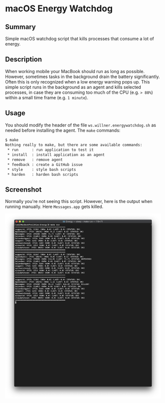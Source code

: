 # macOS Energy Watchdog

## Summary

Simple macOS watchdog script that kills processes that consume a lot of energy.

## Description

When working mobile your MacBook should run as long as possible. However, sometimes tasks in the background drain the battery significantly. Often this is only recognized when a low energy warning pops up. This simple script runs in the background as an agent and kills selected processes, in case they are consuming too much of the CPU (e.g. ```> 80%```) within a small time frame (e.g. ```1 minute```).

## Usage

You should modify the header of the file ```ws.willner.energywatchdog.sh``` as needed before installing the agent. The ```make``` commands:

```
$ make
Nothing really to make, but there are some available commands:
 * run      : run application to test it
 * install  : install application as an agent
 * remove   : remove agent
 * feedback : create a GitHub issue
 * style    : style bash scripts
 * harden   : harden bash scripts
```

## Screenshot

Normally you're not seeing this script. However, here is the output when running manually. Here ```Messages.app``` gets killed.

![Screenshot](img/screenshot.png "Screenshot")
